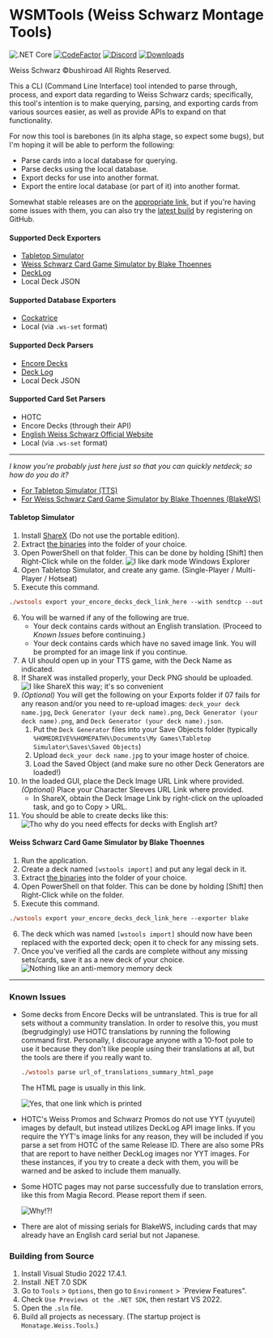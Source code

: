 WSMTools (Weiss Schwarz Montage Tools)
===========
![.NET Core](https://github.com/ronelm2000/wsmtools/workflows/.NET%20Core/badge.svg)
[![CodeFactor](https://www.codefactor.io/repository/github/ronelm2000/wsmtools/badge)](https://www.codefactor.io/repository/github/ronelm2000/wsmtools)
[![Discord](https://img.shields.io/discord/831048458608705627?label=Discord)](https://discord.gg/9T55jJGHJD)
[![Downloads](https://img.shields.io/github/downloads/ronelm2000/wsmtools/total.svg)](https://tooomm.github.io/github-release-stats/?username=ronelm2000&repository=wsmtools)

Weiss Schwarz ©bushiroad All Rights Reserved.

This a CLI (Command Line Interface) tool intended to parse through, process, and export data regarding to Weiss Schwarz cards; specifically, this tool's intention is to make querying, parsing, and exporting cards from various sources easier, as
well as provide APIs to expand on that functionality.

For now this tool is barebones (in its alpha stage, so expect some bugs), but I'm hoping it will be able to perform the following:
* Parse cards into a local database for querying.
* Parse decks using the local database.
* Export decks for use into another format.
* Export the entire local database (or part of it) into another format.

Somewhat stable releases are on the [appropriate link](https://github.com/ronelm2000/wsmtools/releases), but if you're having some issues with them, you can also try the [latest build](https://github.com/ronelm2000/wsmtools/actions) by
registering on GitHub. 

#### Supported Deck Exporters
* [Tabletop Simulator](https://steamcommunity.com/sharedfiles/filedetails/?id=1321170886)
* [Weiss Schwarz Card Game Simulator by Blake Thoennes](https://blakethoennes.itch.io/weiss-schwarz)
* [DeckLog](https://decklog-en.bushiroad.com)
* Local Deck JSON

#### Supported Database Exporters
* [Cockatrice](https://github.com/longagofaraway/Cockatrice)
* Local (via `.ws-set` format)

#### Supported Deck Parsers
* [Encore Decks](https://www.encoredecks.com/)
* [Deck Log](https://decklog.bushiroad.com/)
* Local Deck JSON

#### Supported Card Set Parsers
* HOTC
* Encore Decks (through their API)
* [English Weiss Schwarz Official Website](https://en.ws-tcg.com/)
* Local (via `.ws-set` format)

---------

*I know you're probably just here just so that you can quickly netdeck; so how do you do it?*
* [For Tabletop Simulator (TTS)](#tabletop-simulator)
* [For Weiss Schwarz Card Game Simulator by Blake Thoennes (BlakeWS)](#weiss-schwarz-card-game-simulator-by-blake-thoennes)

#### Tabletop Simulator
01. Install [ShareX](https://getsharex.com/) (Do not use the portable edition).
02. Extract [the binaries](https://github.com/ronelm2000/wsmtools/releases) into the folder of your choice.
03. Open PowerShell on that folder. This can be done by holding [Shift] then Right-Click while on the folder.
    ![I like dark mode Windows Explorer](https://i.imgur.com/MBc4zzr.png)
04. Open Tabletop Simulator, and create any game. (Single-Player / Multi-Player / Hotseat)
05. Execute this command.
   ```ps
   ./wstools export your_encore_decks_deck_link_here --with sendtcp --out sharex
   ```
06. You will be warned if any of the following are true.
    * Your deck contains cards without an English translation. (Proceed to *Known Issues* before continuing.)
    * Your deck contains cards which have no saved image link. You will be prompted for an image link if you continue.
07. A UI should open up in your TTS game, with the Deck Name as indicated.
08. If ShareX was installed properly, your Deck PNG should be uploaded.
    ![I like ShareX this way; it's so convenient](https://i.imgur.com/Sw2H9qm.png)
07. *(Optional)* You will get the following on your Exports folder if 07 fails for any reason and/or you need to re-upload images: `deck_your deck name.jpg`, `Deck Generator (your deck name).png`,  `Deck Generator (your deck name).png`, and `Deck Generator (your deck name).json`.
    01. Put the `Deck Generator` files into your Save Objects folder (typically `%HOMEDRIVE%%HOMEPATH%\Documents\My Games\Tabletop Simulator\Saves\Saved Objects`)
    02. Upload `deck_your deck name.jpg` to your image hoster of choice.
    03. Load the Saved Object (and make sure no other Deck Generators are loaded!)
08. In the loaded GUI, place the Deck Image URL Link where provided. *(Optional)* Place your Character Sleeves URL Link where provided.
    - In ShareX, obtain the Deck Image Link by right-click on the uploaded task, and go to Copy > URL.
09. You should be able to create decks like this:
    ![Tho why do you need effects for decks with English art?](https://i.imgur.com/WuRpf9I.png)

#### Weiss Schwarz Card Game Simulator by Blake Thoennes
01. Run the application.
02. Create a deck named `[wstools import]` and put any legal deck in it.
03. Extract [the binaries](https://github.com/ronelm2000/wsmtools/releases) into the folder of your choice.
04. Open PowerShell on that folder. This can be done by holding [Shift] then Right-Click while on the folder.
05. Execute this command.
   ```ps
   ./wstools export your_encore_decks_deck_link_here --exporter blake
   ```
06. The deck which was named `[wstools import]` should now have been replaced with the exported deck; open it to check for any missing sets.
07. Once you've verified all the cards are complete without any missing sets/cards, save it as a new deck of your choice.
    ![Nothing like an anti-memory memory deck](https://i.imgur.com/9svzkYz.png)
---------

### Known Issues
* Some decks from Encore Decks will be untranslated. This is true for all sets without a community translation.
  In order to resolve this, you must (begrudgingly) use HOTC translations by running the following command first.
  Personally, I discourage anyone with a 10-foot pole to use it because they don't like people using their translations
  at all, but the tools are there if you really want to.
  ```ps
  ./wstools parse url_of_translations_summary_html_page
  ```
  The HTML page is usually in this link.

  ![Yes, that one link which is printed](https://i.imgur.com/FkukMso.png)
* HOTC's Weiss Promos and Schwarz Promos do not use YYT (yuyutei) images by default, but instead utilizes DeckLog API image links. If you require the YYT's image links for any reason, they will be included if you parse a
  set from HOTC of the same Release ID. There are also some PRs that are report to have neither DeckLog images nor YYT images. For these instances, if you try to create a deck with them, you will be warned and be asked
  to include them manually.

* Some HOTC pages may not parse successfully due to translation errors, like this from Magia Record.
  Please report them if seen.

  ![Why!?!](https://i.imgur.com/NdpGGp0.png)

* There are alot of missing serials for BlakeWS, including cards that may already have an English card serial but not Japanese.

### Building from Source
1. Install Visual Studio 2022 17.4.1.
2. Install .NET 7.0 SDK
3. Go to `Tools` > `Options`, then go to `Environment` > `Preview Features".
4. Check `Use Previews ot the .NET SDK`, then restart VS 2022. 
5. Open the `.sln` file.
6. Build all projects as necessary. (The startup project is `Monatage.Weiss.Tools`.)